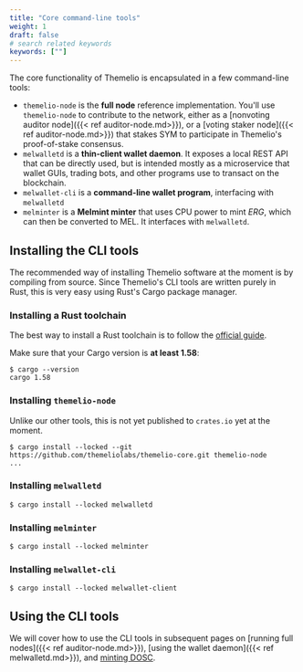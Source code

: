 ```yaml
---
title: "Core command-line tools"
weight: 1
draft: false
# search related keywords
keywords: [""]
---
```


The core functionality of Themelio is encapsulated in a few command-line tools:

- `themelio-node` is the **full node** reference implementation. You'll use `themelio-node` to contribute to the network, either as a [nonvoting auditor node]({{< ref auditor-node.md>}}), or a [voting staker node]({{< ref auditor-node.md>}}) that stakes SYM to participate in Themelio's proof-of-stake consensus.
- `melwalletd` is a **thin-client wallet daemon**. It exposes a local REST API that can be directly used, but is intended mostly as a microservice that wallet GUIs, trading bots, and other programs use to transact on the blockchain.
- `melwallet-cli` is a **command-line wallet program**, interfacing with `melwalletd`
- `melminter` is a **Melmint minter** that uses CPU power to mint _ERG_, which can then be converted to MEL. It interfaces with `melwalletd`.

## Installing the CLI tools

The recommended way of installing Themelio software at the moment is by compiling from source. Since Themelio's CLI tools are written purely in Rust, this is very easy using Rust's Cargo package manager.

### Installing a Rust toolchain

The best way to install a Rust toolchain is to follow the [official guide](https://www.rust-lang.org/learn/get-started).

Make sure that your Cargo version is **at least 1.58**:

```shell
$ cargo --version
cargo 1.58
```

### Installing `themelio-node`

Unlike our other tools, this is not yet published to `crates.io` yet at the moment.

```shell
$ cargo install --locked --git https://github.com/themeliolabs/themelio-core.git themelio-node
...
```

### Installing `melwalletd`

```shell
$ cargo install --locked melwalletd
```

### Installing `melminter`

```shell
$ cargo install --locked melminter
```

### Installing `melwallet-cli`

```shell
$ cargo install --locked melwallet-client
```

## Using the CLI tools

We will cover how to use the CLI tools in subsequent pages on [running full nodes]({{< ref auditor-node.md>}}), [using the wallet daemon]({{< ref melwalletd.md>}}), and [minting DOSC]().
